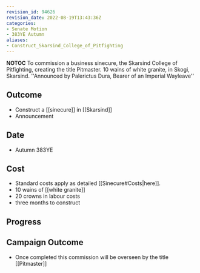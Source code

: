 ```yaml
---
revision_id: 94626
revision_date: 2022-08-19T13:43:36Z
categories:
- Senate Motion
- 383YE Autumn
aliases:
- Construct_Skarsind_College_of_Pitfighting
---
```



__NOTOC__
To commission a business sinecure, the Skarsind College of Pitfighting, creating the title Pitmaster. 10 wains of white granite, in Skogi, Skarsind.
''Announced by Palerictus Dura, Bearer of an Imperial Wayleave''
## Outcome
* Construct a [[sinecure]] in [[Skarsind]]
* Announcement
## Date
* Autumn 383YE
## Cost
* Standard costs apply as detailed [[Sinecure#Costs|here]].
* 10 wains of [[white granite]]
* 20 crowns in labour costs
* three months to construct
## Progress

## Campaign Outcome
* Once completed this commission will be overseen by the title [[Pitmaster]]